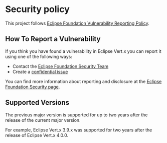# Security policy

 This project follows [Eclipse Foundation Vulnerability Reporting Policy](https://www.eclipse.org/security/policy/).

 ## How To Report a Vulnerability

 If you think you have found a vulnerability in Eclipse Vert.x you can report it using one of the following ways:

 * Contact the [Eclipse Foundation Security Team](mailto:security@eclipse-foundation.org)
 * Create a [confidential issue](https://gitlab.eclipse.org/security/vulnerability-reports/-/issues/new?issuable_template=new_vulnerability)

  You can find more information about reporting and disclosure at the [Eclipse Foundation Security page](https://www.eclipse.org/security/).

 ## Supported Versions

 The previous major version is supported for up to two years after the release of the current major version.

 For example, Eclipse Vert.x 3.9.x was supported for two years after the release of Eclipse Vert.x 4.0.0.
 
